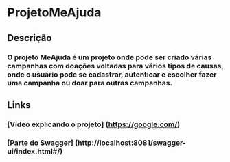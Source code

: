 # ProjetoMeAjuda
## Descrição 
### O projeto MeAjuda é um projeto onde pode ser criado várias campanhas com doações voltadas para vários tipos de causas, onde o usuário pode se cadastrar, autenticar e escolher fazer uma campanha ou doar para outras campanhas.

## Links 
### [Vídeo explicando o projeto] (https://google.com/)
### [Parte do Swagger] (http://localhost:8081/swagger-ui/index.html#/)
